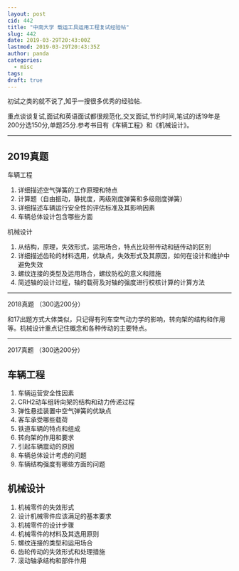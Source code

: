 ```yaml
---
layout: post
cid: 442
title: "中南大学 载运工具运用工程复试经验帖"
slug: 442
date: 2019-03-29T20:43:00Z
lastmod: 2019-03-29T20:43:35Z
author: panda
categories: 
  - misc
tags: 
draft: true
---
```



初试之类的就不说了,知乎一搜很多优秀的经验帖.


<!--more-->


重点谈谈复试,面试和英语面试都很规范化,交叉面试,节约时间,笔试的话19年是200分选150分,单题25分.参考书目有《车辆工程》和《机械设计》。


----------


## 2019真题
车辆工程
1. 详细描述空气弹簧的工作原理和特点
2. 计算题（自由振动，静扰度，两级刚度弹簧和多级刚度弹簧）
3. 详细描述车辆运行安全性的评估标准及其影响因素
4. 车辆总体设计包含哪些方面

机械设计
1. 从结构，原理，失效形式，运用场合，特点比较带传动和链传动的区别
2. 详细描述齿轮的材料选用，优缺点，失效形式及其原因，如何在设计和维护中避免失效
3. 螺纹连接的类型及运用场合，螺纹防松的意义和措施
4. 简述轴的设计过程，轴的载荷及对轴的强度进行校核计算的计算方法


----------

2018真题 （300选200分）

和17出题方式大体类似，只记得有列车空气动力学的影响，转向架的结构和作用等。机械设计重点记住概念和各种传动的主要特点。


----------


2017真题 （300选200分）
## 车辆工程
1. 车辆运营安全性因素
2. CRH2动车组转向架的结构和动力传递过程
3. 弹性悬挂装置中空气弹簧的优缺点
4. 客车承受哪些载荷
5. 铁道车辆的特点和组成
6. 转向架的作用和要求
7. 引起车辆震动的原因
8. 车辆总体设计考虑的问题
9. 车辆结构强度有哪些方面的问题

## 机械设计
1. 机械零件的失效形式
2. 设计机械零件应该满足的基本要求
3. 机械零件的设计步骤
4. 机械零件的材料及其选用原则
5. 螺纹连接的类型和运用场合
6. 齿轮传动的失效形式和处理措施
7. 滚动轴承结构和部件作用

